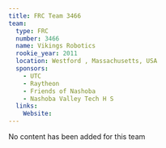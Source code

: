 ```yaml
---
title: FRC Team 3466
team:
  type: FRC
  number: 3466
  name: Vikings Robotics
  rookie_year: 2011
  location: Westford , Massachusetts, USA
  sponsors:
    - UTC
    - Raytheon
    - Friends of Nashoba
    - Nashoba Valley Tech H S
  links:
    Website: 
---
```

No content has been added for this team
